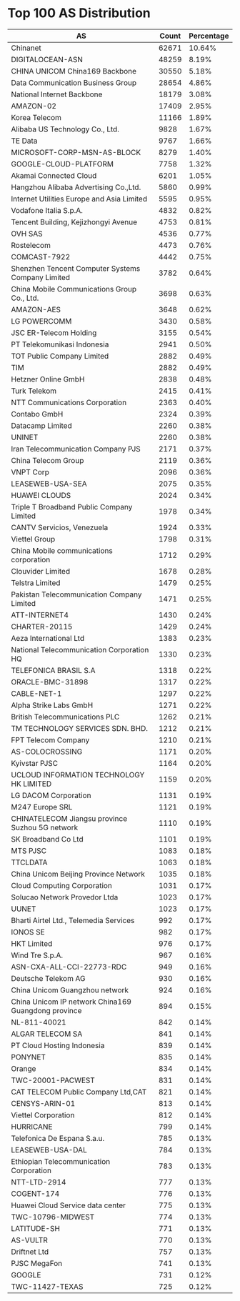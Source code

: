 # Top 100 AS Distribution
| AS | Count | Percentage |
|----|----|----|
| Chinanet | 62671 | 10.64% |
| DIGITALOCEAN-ASN | 48259 | 8.19% |
| CHINA UNICOM China169 Backbone | 30550 | 5.18% |
| Data Communication Business Group | 28654 | 4.86% |
| National Internet Backbone | 18179 | 3.08% |
| AMAZON-02 | 17409 | 2.95% |
| Korea Telecom | 11166 | 1.89% |
| Alibaba US Technology Co., Ltd. | 9828 | 1.67% |
| TE Data | 9767 | 1.66% |
| MICROSOFT-CORP-MSN-AS-BLOCK | 8279 | 1.40% |
| GOOGLE-CLOUD-PLATFORM | 7758 | 1.32% |
| Akamai Connected Cloud | 6201 | 1.05% |
| Hangzhou Alibaba Advertising Co.,Ltd. | 5860 | 0.99% |
| Internet Utilities Europe and Asia Limited | 5595 | 0.95% |
| Vodafone Italia S.p.A. | 4832 | 0.82% |
| Tencent Building, Kejizhongyi Avenue | 4753 | 0.81% |
| OVH SAS | 4536 | 0.77% |
| Rostelecom | 4473 | 0.76% |
| COMCAST-7922 | 4442 | 0.75% |
| Shenzhen Tencent Computer Systems Company Limited | 3782 | 0.64% |
| China Mobile Communications Group Co., Ltd. | 3698 | 0.63% |
| AMAZON-AES | 3648 | 0.62% |
| LG POWERCOMM | 3430 | 0.58% |
| JSC ER-Telecom Holding | 3155 | 0.54% |
| PT Telekomunikasi Indonesia | 2941 | 0.50% |
| TOT Public Company Limited | 2882 | 0.49% |
| TIM | 2882 | 0.49% |
| Hetzner Online GmbH | 2838 | 0.48% |
| Turk Telekom | 2415 | 0.41% |
| NTT Communications Corporation | 2363 | 0.40% |
| Contabo GmbH | 2324 | 0.39% |
| Datacamp Limited | 2260 | 0.38% |
| UNINET | 2260 | 0.38% |
| Iran Telecommunication Company PJS | 2171 | 0.37% |
| China Telecom Group | 2119 | 0.36% |
| VNPT Corp | 2096 | 0.36% |
| LEASEWEB-USA-SEA | 2075 | 0.35% |
| HUAWEI CLOUDS | 2024 | 0.34% |
| Triple T Broadband Public Company Limited | 1978 | 0.34% |
| CANTV Servicios, Venezuela | 1924 | 0.33% |
| Viettel Group | 1798 | 0.31% |
| China Mobile communications corporation | 1712 | 0.29% |
| Clouvider Limited | 1678 | 0.28% |
| Telstra Limited | 1479 | 0.25% |
| Pakistan Telecommunication Company Limited | 1471 | 0.25% |
| ATT-INTERNET4 | 1430 | 0.24% |
| CHARTER-20115 | 1429 | 0.24% |
| Aeza International Ltd | 1383 | 0.23% |
| National Telecommunication Corporation HQ | 1330 | 0.23% |
| TELEFONICA BRASIL S.A | 1318 | 0.22% |
| ORACLE-BMC-31898 | 1317 | 0.22% |
| CABLE-NET-1 | 1297 | 0.22% |
| Alpha Strike Labs GmbH | 1271 | 0.22% |
| British Telecommunications PLC | 1262 | 0.21% |
| TM TECHNOLOGY SERVICES SDN. BHD. | 1212 | 0.21% |
| FPT Telecom Company | 1210 | 0.21% |
| AS-COLOCROSSING | 1171 | 0.20% |
| Kyivstar PJSC | 1164 | 0.20% |
| UCLOUD INFORMATION TECHNOLOGY HK LIMITED | 1159 | 0.20% |
| LG DACOM Corporation | 1131 | 0.19% |
| M247 Europe SRL | 1121 | 0.19% |
| CHINATELECOM Jiangsu province Suzhou 5G network | 1110 | 0.19% |
| SK Broadband Co Ltd | 1101 | 0.19% |
| MTS PJSC | 1083 | 0.18% |
| TTCLDATA | 1063 | 0.18% |
| China Unicom Beijing Province Network | 1035 | 0.18% |
| Cloud Computing Corporation | 1031 | 0.17% |
| Solucao Network Provedor Ltda | 1023 | 0.17% |
| UUNET | 1023 | 0.17% |
| Bharti Airtel Ltd., Telemedia Services | 992 | 0.17% |
| IONOS SE | 982 | 0.17% |
| HKT Limited | 976 | 0.17% |
| Wind Tre S.p.A. | 967 | 0.16% |
| ASN-CXA-ALL-CCI-22773-RDC | 949 | 0.16% |
| Deutsche Telekom AG | 930 | 0.16% |
| China Unicom Guangzhou network | 924 | 0.16% |
| China Unicom IP network China169 Guangdong province | 894 | 0.15% |
| NL-811-40021 | 842 | 0.14% |
| ALGAR TELECOM SA | 841 | 0.14% |
| PT Cloud Hosting Indonesia | 839 | 0.14% |
| PONYNET | 835 | 0.14% |
| Orange | 834 | 0.14% |
| TWC-20001-PACWEST | 831 | 0.14% |
| CAT TELECOM Public Company Ltd,CAT | 821 | 0.14% |
| CENSYS-ARIN-01 | 813 | 0.14% |
| Viettel Corporation | 812 | 0.14% |
| HURRICANE | 799 | 0.14% |
| Telefonica De Espana S.a.u. | 785 | 0.13% |
| LEASEWEB-USA-DAL | 784 | 0.13% |
| Ethiopian Telecommunication Corporation | 783 | 0.13% |
| NTT-LTD-2914 | 777 | 0.13% |
| COGENT-174 | 776 | 0.13% |
| Huawei Cloud Service data center | 775 | 0.13% |
| TWC-10796-MIDWEST | 774 | 0.13% |
| LATITUDE-SH | 771 | 0.13% |
| AS-VULTR | 770 | 0.13% |
| Driftnet Ltd | 757 | 0.13% |
| PJSC MegaFon | 741 | 0.13% |
| GOOGLE | 731 | 0.12% |
| TWC-11427-TEXAS | 725 | 0.12% |
